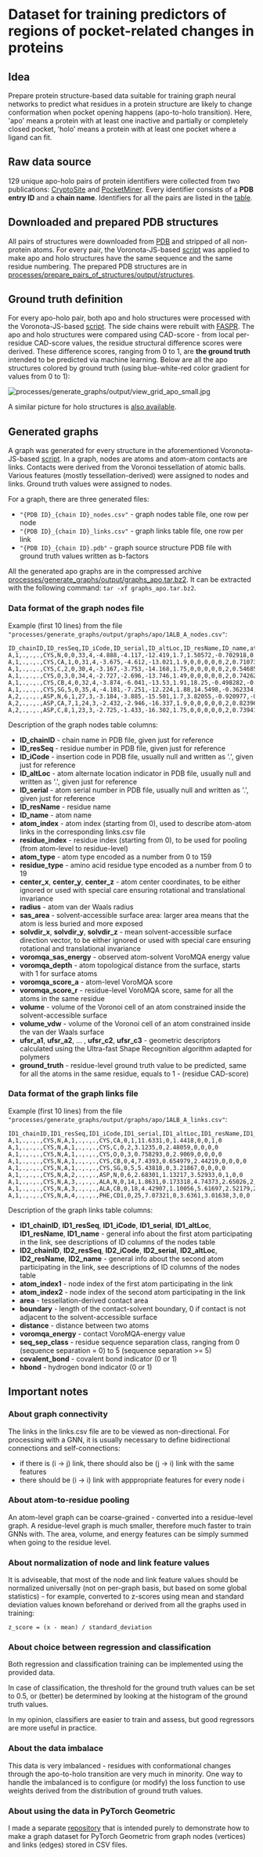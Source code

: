 # Dataset for training predictors of regions of pocket-related changes in proteins

## Idea

Prepare protein structure-based data suitable for training graph neural networks to predict
what residues in a protein structure are likely to change conformation when pocket opening happens (apo-to-holo transition).
Here, 'apo' means a protein with at least one inactive and partially or completely closed pocket, 'holo' means a protein with at least one pocket where a ligand can fit.

## Raw data source

129 unique apo-holo pairs of protein identifiers were collected from two publications: [CryptoSite](https://pubmed.ncbi.nlm.nih.gov/26854760/) and [PocketMiner](https://pubmed.ncbi.nlm.nih.gov/36859488/).
Every identifier consists of a __PDB entry ID__ and a __chain name__.
Identifiers for all the pairs are listed in the [table](processes/prepare_pairs_of_structures/output/candidate_pairs.txt).

## Downloaded and prepared PDB structures

All pairs of structures were downloaded from [PDB](https://www.rcsb.org) and stripped of all non-protein atoms.
For every pair, the Voronota-JS-based [script](processes/prepare_pairs_of_structures/prepare_pair_of_structures.bash) was applied to make apo and holo structures have the same sequence and the same residue numbering.
The prepared PDB structures are in [processes/prepare_pairs_of_structures/output/structures](processes/prepare_pairs_of_structures/output/structures).

## Ground truth definition

For every apo-holo pair, both apo and holo structures were processed with the Voronota-JS-based [script](processes/generate_graphs/generate_graphs_for_pair_of_structures.bash).
The side chains were rebuilt with [FASPR](https://pubmed.ncbi.nlm.nih.gov/32259206/).
The apo and holo structures were compared using CAD-score - from local per-residue CAD-score values, the residue structural difference scores were derived.
These difference scores, ranging from 0 to 1, are __the ground truth__ intended to be predicted via machine learning.
Below are all the apo structures colored by ground truth (using blue-white-red color gradient for values from 0 to 1):

![processes/generate_graphs/output/view_grid_apo_small.jpg](processes/generate_graphs/output/view_grid_apo_small.jpg)

A similar picture for holo structures is [also available](processes/generate_graphs/output/view_grid_holo_small.jpg).

## Generated graphs

A graph was generated for every structure in the aforementioned Voronota-JS-based [script](processes/generate_graphs/generate_graphs_for_pair_of_structures.bash).
In a graph, nodes are atoms and atom-atom contacts are links.
Contacts were derived from the Voronoi tessellation of atomic balls.
Various features (mostly tessellation-derived) were assigned to nodes and links.
Ground truth values were assigned to nodes.

For a graph, there are three generated files:

* `"{PDB ID}_{chain ID}_nodes.csv"` - graph nodes table file, one row per node
* `"{PDB ID}_{chain ID}_links.csv"` - graph links table file, one row per link
* `"{PDB ID}_{chain ID}.pdb"` - graph source structure PDB file with ground truth values written as b-factors

All the generated apo graphs are in the compressed archive [processes/generate_graphs/output/graphs_apo.tar.bz2](processes/generate_graphs/output/graphs_apo.tar.bz2).
It can be extracted with the following command: `tar -xf graphs_apo.tar.bz2`.

### Data format of the graph nodes file

Example (first 10 lines) from the file `"processes/generate_graphs/output/graphs/apo/1ALB_A_nodes.csv"`:

    ID_chainID,ID_resSeq,ID_iCode,ID_serial,ID_altLoc,ID_resName,ID_name,atom_index,residue_index,atom_type,residue_type,center_x,center_y,center_z,radius,sas_area,solvdir_x,solvdir_y,solvdir_z,voromqa_sas_energy,voromqa_depth,voromqa_score_a,voromqa_score_r,volume,volume_vdw,ufsr_a1,ufsr_a2,ufsr_a3,ufsr_b1,ufsr_b2,ufsr_b3,ufsr_c1,ufsr_c2,ufsr_c3,ground_truth
    A,1,.,.,.,CYS,N,0,0,33,4,-4.888,-4.117,-12.419,1.7,1.50572,-0.702918,0.0626468,-0.708507,2.91049,1,0.519699,0.526727,47.4673,14.961,19.2054,59.986,3.9078,23.1923,77.6654,-209.263,24.3315,77.5231,-241.817,0.19469
    A,1,.,.,.,CYS,CA,1,0,31,4,-3.675,-4.612,-13.021,1.9,0,0,0,0,0,2,0.710737,0.526727,24.5866,13.1057,19.2054,59.986,3.9078,23.1923,77.6654,-209.263,24.3315,77.5231,-241.817,0.19469
    A,1,.,.,.,CYS,C,2,0,30,4,-3.167,-3.753,-14.168,1.75,0,0,0,0,0,2,0.546854,0.526727,12.4852,8.77074,19.2054,59.986,3.9078,23.1923,77.6654,-209.263,24.3315,77.5231,-241.817,0.19469
    A,1,.,.,.,CYS,O,3,0,34,4,-2.727,-2.696,-13.746,1.49,0,0,0,0,0,2,0.742626,0.526727,14.6754,8.7862,19.2054,59.986,3.9078,23.1923,77.6654,-209.263,24.3315,77.5231,-241.817,0.19469
    A,1,.,.,.,CYS,CB,4,0,32,4,-3.874,-6.041,-13.53,1.91,18.25,-0.498282,-0.464353,-0.732183,17.5875,1,0.167824,0.526727,74.7288,18.0972,19.2054,59.986,3.9078,23.1923,77.6654,-209.263,24.3315,77.5231,-241.817,0.19469
    A,1,.,.,.,CYS,SG,5,0,35,4,-4.181,-7.251,-12.224,1.88,14.5498,-0.362334,-0.74476,-0.560398,15.2449,1,0.472624,0.526727,95.1056,23.18,19.2054,59.986,3.9078,23.1923,77.6654,-209.263,24.3315,77.5231,-241.817,0.19469
    A,2,.,.,.,ASP,N,6,1,27,3,-3.184,-3.885,-15.501,1.7,3.82055,-0.920977,-0.19033,-0.339965,4.84824,1,0.764478,0.529847,29.2849,10.2192,20.9096,68.1799,-32.7315,23.1923,77.6654,-209.263,24.3315,77.5231,-241.817,0.0730536
    A,2,.,.,.,ASP,CA,7,1,24,3,-2.432,-2.946,-16.337,1.9,0,0,0,0,0,2,0.823961,0.529847,17.4446,12.8244,20.9096,68.1799,-32.7315,23.1923,77.6654,-209.263,24.3315,77.5231,-241.817,0.0730536
    A,2,.,.,.,ASP,C,8,1,23,3,-2.725,-1.433,-16.302,1.75,0,0,0,0,0,2,0.739412,0.529847,11.1895,8.50682,20.9096,68.1799,-32.7315,23.1923,77.6654,-209.263,24.3315,77.5231,-241.817,0.0730536

Description of the graph nodes table columns:

* __ID_chainID__ - chain name in PDB file, given just for reference
* __ID_resSeq__ - residue number in PDB file, given just for reference
* __ID_iCode__ - insertion code in PDB file, usually null and written as '.', given just for reference
* __ID_altLoc__ - atom alternate location indicator in PDB file, usually null and written as '.', given just for reference
* __ID_serial__ - atom serial number in PDB file, usually null and written as '.', given just for reference
* __ID_resName__ - residue name
* __ID_name__ - atom name
* __atom_index__ - atom index (starting from 0), used to describe atom-atom links in the corresponding links.csv file
* __residue_index__ - residue index (starting from 0), to be used for pooling (from atom-level to residue-level)
* __atom_type__ - atom type encoded as a number from 0 to 159
* __residue_type__ - amino acid residue type encoded as a number from 0 to 19
* __center_x__, __center_y__, __center_z__ - atom center coordinates, to be either ignored or used with special care ensuring rotational and translational invariance
* __radius__ - atom van der Waals radius
* __sas_area__ - solvent-accessible surface area: larger area means that the atom is less buried and more exposed
* __solvdir_x__, __solvdir_y__, __solvdir_z__ - mean solvent-accessible surface direction vector, to be either ignored or used with special care ensuring rotational and translational invariance
* __voromqa_sas_energy__ - observed atom-solvent VoroMQA energy value
* __voromqa_depth__ - atom topological distance from the surface, starts with 1 for surface atoms
* __voromqa_score_a__ - atom-level VoroMQA score
* __voromqa_score_r__ - residue-level VoroMQA score, same for all the  atoms in the same residue
* __volume__ - volume of the Voronoi cell of an atom constrained inside the solvent-accessible surface
* __volume_vdw__ - volume of the Voronoi cell of an atom constrained inside the van der Waals surface
* __ufsr_a1__, __ufsr_a2__, ... , __ufsr_c2__, __ufsr_c3__ - geometric descriptors calculated using the Ultra-fast Shape Recognition algorithm adapted for polymers
* __ground_truth__ - residue-level ground truth value to be predicted, same for all the  atoms in the same residue, equals to 1 - (residue CAD-score)

### Data format of the graph links file

Example (first 10 lines) from the file `"processes/generate_graphs/output/graphs/apo/1ALB_A_links.csv"`:

    ID1_chainID,ID1_resSeq,ID1_iCode,ID1_serial,ID1_altLoc,ID1_resName,ID1_name,ID2_chainID,ID2_resSeq,ID2_iCode,ID2_serial,ID2_altLoc,ID2_resName,ID2_name,atom_index1,atom_index2,area,boundary,distance,voromqa_energy,seq_sep_class,covalent_bond,hbond
    A,1,.,.,.,CYS,N,A,1,.,.,.,CYS,CA,0,1,11.6331,0,1.4418,0,0,1,0
    A,1,.,.,.,CYS,N,A,1,.,.,.,CYS,C,0,2,3.1235,0,2.48059,0,0,0,0
    A,1,.,.,.,CYS,N,A,1,.,.,.,CYS,O,0,3,0.758293,0,2.9069,0,0,0,0
    A,1,.,.,.,CYS,N,A,1,.,.,.,CYS,CB,0,4,7.4393,0.654979,2.44219,0,0,0,0
    A,1,.,.,.,CYS,N,A,1,.,.,.,CYS,SG,0,5,5.43818,0,3.21867,0,0,0,0
    A,1,.,.,.,CYS,N,A,2,.,.,.,ASP,N,0,6,2.68301,1.13217,3.52933,0,1,0,0
    A,1,.,.,.,CYS,N,A,3,.,.,.,ALA,N,0,14,1.8631,0.173318,4.74373,2.65026,2,0,0
    A,1,.,.,.,CYS,N,A,3,.,.,.,ALA,CB,0,18,4.42907,1.10056,5.61697,2.52179,2,0,0
    A,1,.,.,.,CYS,N,A,4,.,.,.,PHE,CD1,0,25,7.07321,0,3.6361,3.01638,3,0,0

Description of the graph links table columns:

* __ID1_chainID__, __ID1_resSeq__, __ID1_iCode__, __ID1_serial__, __ID1_altLoc__, __ID1_resName__, __ID1_name__ -  general info about the first atom participating in the link, see descriptions of ID columns of the nodes table
* __ID2_chainID__, __ID2_resSeq__, __ID2_iCode__, __ID2_serial__, __ID2_altLoc__, __ID2_resName__, __ID2_name__ -  general info about the second atom participating in the link, see descriptions of ID columns of the nodes table
* __atom_index1__ - node index of the first atom participating in the link
* __atom_index2__ - node index of the second atom participating in the link
* __area__ - tessellation-derived contact area
* __boundary__ - length of the contact-solvent boundary, 0 if contact is not adjacent to the solvent-accessible surface
* __distance__ - distance between two atoms
* __voromqa_energy__ - contact VoroMQA-energy value
* __seq_sep_class__ - residue sequence separation class, ranging from 0 (sequence separation = 0) to 5 (sequence separation >= 5)
* __covalent_bond__ - covalent bond indicator (0 or 1)
* __hbond__ - hydrogen bond indicator (0 or 1)

## Important notes

### About graph connectivity

The links in the links.csv file are to be viewed as non-directional.
For processing with a GNN, it is usually necessary to define bidirectional connections and self-connections:

* if there is (i -> j) link, there should also be (j -> i) link with the same features
* there should be (i -> i) link with apppropriate features for every node i

### About atom-to-residue pooling

An atom-level graph can be coarse-grained - converted into a residue-level graph.
A residue-level graph is much smaller, therefore much faster to train GNNs with.
The area, volume, and energy features can be simply summed when going to the residue level.

### About normalization of node and link feature values

It is adviseable, that most of the node and link feature values should be normalized universally (not on per-graph basis, but based on some global statistics) -
for example, converted to z-scores using mean and standard deviation values known beforehand or derived from all the graphs used in training:

    z_score = (x - mean) / standard_deviation

### About choice between regression and classification

Both regression and classification training can be implemented using the provided data.

In case of classification, the threshold for the ground truth values can be set to 0.5, or (better) be determined by looking at the histogram of the ground truth values.

In my opinion, classifiers are easier to train and assess, but good regressors are more useful in practice.

### About the data imbalace

This data is very imbalanced - residues with conformational changes through the apo-to-holo transition are very much in minority.
One way to handle the imbalanced is to configure (or modify) the loss function to use weights derived from the distribution of ground truth values.

### About using the data in PyTorch Geometric

I made a separate [repository](https://github.com/kliment-olechnovic/gnn-custom-dataset-example)
that is intended purely to demonstrate how to make a graph dataset for PyTorch Geometric from graph nodes (vertices) and links (edges) stored in CSV files.


